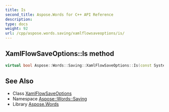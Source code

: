 ```yaml
---
title: Is
second_title: Aspose.Words for C++ API Reference
description: 
type: docs
weight: 92
url: /cpp/aspose.words.saving/xamlflowsaveoptions/is/
---
```

## XamlFlowSaveOptions::Is method




```cpp
virtual bool Aspose::Words::Saving::XamlFlowSaveOptions::Is(const System::TypeInfo &target) const override
```

## See Also

* Class [XamlFlowSaveOptions](../)
* Namespace [Aspose::Words::Saving](../../)
* Library [Aspose.Words](../../../)
